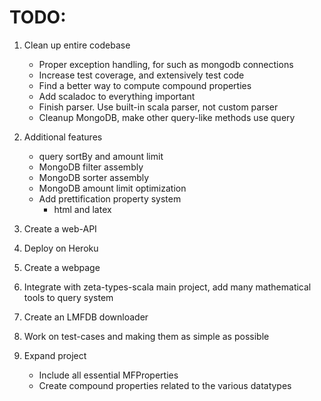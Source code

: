 
# TODO:

1. Clean up entire codebase
    - Proper exception handling, for such as mongodb connections
    - Increase test coverage, and extensively test code
    - Find a better way to compute compound properties
    - Add scaladoc to everything important
    - Finish parser. Use built-in scala parser, not custom parser
    - Cleanup MongoDB, make other query-like methods use query

2. Additional features
    - query sortBy and amount limit
    - MongoDB filter assembly
    - MongoDB sorter assembly
    - MongoDB amount limit optimization
    - Add prettification property system
        - html and latex

3. Create a web-API

4. Deploy on Heroku

5. Create a webpage

6. Integrate with zeta-types-scala main project, add many mathematical tools to query system

7. Create an LMFDB downloader

8. Work on test-cases and making them as simple as possible

9. Expand project
    - Include all essential MFProperties
    - Create compound properties related to the various datatypes
